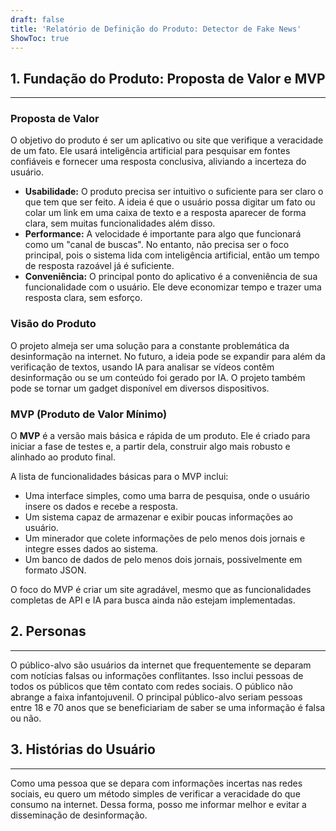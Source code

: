 ```yaml
---
draft: false
title: 'Relatório de Definição do Produto: Detector de Fake News'
ShowToc: true
---
```


## 1. Fundação do Produto: Proposta de Valor e MVP
---

### Proposta de Valor

O objetivo do produto é ser um aplicativo ou site que verifique a veracidade de um fato. Ele usará inteligência artificial para pesquisar em fontes confiáveis e fornecer uma resposta conclusiva, aliviando a incerteza do usuário.

* **Usabilidade:** O produto precisa ser intuitivo o suficiente para ser claro o que tem que ser feito. A ideia é que o usuário possa digitar um fato ou colar um link em uma caixa de texto e a resposta aparecer de forma clara, sem muitas funcionalidades além disso.
* **Performance:** A velocidade é importante para algo que funcionará como um "canal de buscas". No entanto, não precisa ser o foco principal, pois o sistema lida com inteligência artificial, então um tempo de resposta razoável já é suficiente.
* **Conveniência:** O principal ponto do aplicativo é a conveniência de sua funcionalidade com o usuário. Ele deve economizar tempo e trazer uma resposta clara, sem esforço.

### Visão do Produto

O projeto almeja ser uma solução para a constante problemática da desinformação na internet. No futuro, a ideia pode se expandir para além da verificação de textos, usando IA para analisar se vídeos contêm desinformação ou se um conteúdo foi gerado por IA. O projeto também pode se tornar um gadget disponível em diversos dispositivos.

### MVP (Produto de Valor Mínimo)

O **MVP** é a versão mais básica e rápida de um produto. Ele é criado para iniciar a fase de testes e, a partir dela, construir algo mais robusto e alinhado ao produto final.

A lista de funcionalidades básicas para o MVP inclui:

* Uma interface simples, como uma barra de pesquisa, onde o usuário insere os dados e recebe a resposta.
* Um sistema capaz de armazenar e exibir poucas informações ao usuário.
* Um minerador que colete informações de pelo menos dois jornais e integre esses dados ao sistema.
* Um banco de dados de pelo menos dois jornais, possivelmente em formato JSON.

O foco do MVP é criar um site agradável, mesmo que as funcionalidades completas de API e IA para busca ainda não estejam implementadas.

## 2. Personas
---

O público-alvo são usuários da internet que frequentemente se deparam com notícias falsas ou informações conflitantes. Isso inclui pessoas de todos os públicos que têm contato com redes sociais. O público não abrange a faixa infantojuvenil. O principal público-alvo seriam pessoas entre 18 e 70 anos que se beneficiariam de saber se uma informação é falsa ou não.

## 3. Histórias do Usuário
---

Como uma pessoa que se depara com informações incertas nas redes sociais, eu quero um método simples de verificar a veracidade do que consumo na internet. Dessa forma, posso me informar melhor e evitar a disseminação de desinformação.